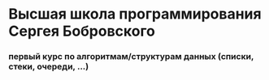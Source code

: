# Высшая школа программирования Сергея Бобровского
### первый курс по алгоритмам/структурам данных (списки, стеки, очереди, ...)
